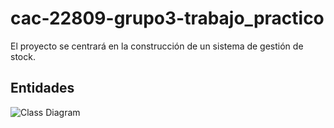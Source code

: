 # cac-22809-grupo3-trabajo_practico

El proyecto se centrará en la construcción de un sistema de gestión de stock.

## Entidades

![Class Diagram](http://www.plantuml.com/plantuml/proxy?src=https://raw.githubusercontent.comcesaremorel/cac-22809-grupo3-trabajo_practico/master/documentacion/entidades.puml)
